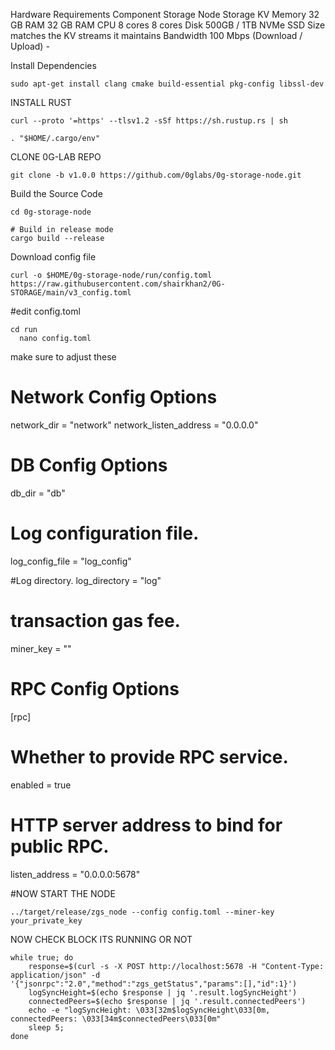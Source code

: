 Hardware Requirements
Component	Storage Node	Storage KV
Memory	32 GB RAM	32 GB RAM
CPU	8 cores	8 cores
Disk	500GB / 1TB NVMe SSD	Size matches the KV streams it maintains
Bandwidth	100 Mbps (Download / Upload)	-




Install Dependencies

<pre><code>sudo apt-get install clang cmake build-essential pkg-config libssl-dev</code></pre>

INSTALL RUST

<pre><code>curl --proto '=https' --tlsv1.2 -sSf https://sh.rustup.rs | sh </code></pre>
<pre><code>. "$HOME/.cargo/env"</code></pre>


CLONE 0G-LAB REPO

<pre><code>git clone -b v1.0.0 https://github.com/0glabs/0g-storage-node.git</code></pre>

Build the Source Code

<pre><code>cd 0g-storage-node

# Build in release mode
cargo build --release </code></pre>

Download config file

<pre><code>curl -o $HOME/0g-storage-node/run/config.toml https://raw.githubusercontent.com/shairkhan2/0G-STORAGE/main/v3_config.toml</code></pre>

#edit config.toml

<pre><code>cd run
  nano config.toml</code></pre>

make sure to adjust these
 # Network Config Options
network_dir = "network"
network_listen_address = "0.0.0.0"

 # DB Config Options
db_dir = "db"

 # Log configuration file.
log_config_file = "log_config"

 #Log directory.
log_directory = "log"

 # transaction gas fee.
miner_key = ""

 # RPC Config Options
[rpc]

 # Whether to provide RPC service.
 enabled = true

 # HTTP server address to bind for public RPC.
 listen_address = "0.0.0.0:5678"


 #NOW START THE NODE 

<pre><code>../target/release/zgs_node --config config.toml --miner-key your_private_key </code></pre>

NOW CHECK BLOCK ITS RUNNING OR NOT

<pre><code>while true; do
    response=$(curl -s -X POST http://localhost:5678 -H "Content-Type: application/json" -d '{"jsonrpc":"2.0","method":"zgs_getStatus","params":[],"id":1}')
    logSyncHeight=$(echo $response | jq '.result.logSyncHeight')
    connectedPeers=$(echo $response | jq '.result.connectedPeers')
    echo -e "logSyncHeight: \033[32m$logSyncHeight\033[0m, connectedPeers: \033[34m$connectedPeers\033[0m"
    sleep 5;
done</code></pre>
